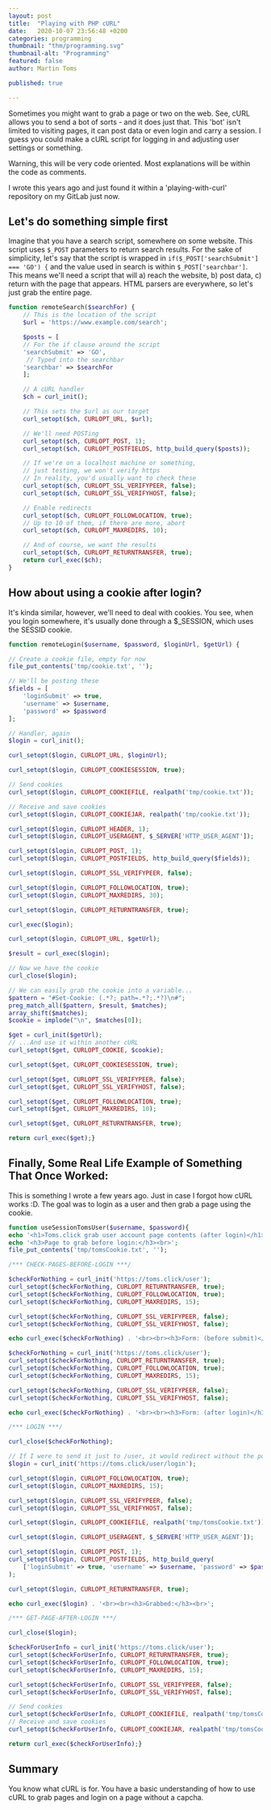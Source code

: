 ```yaml
---
layout: post
title:  "Playing with PHP cURL"
date:   2020-10-07 23:56:48 +0200
categories: programming
thumbnail: "thm/programming.svg"
thumbnail-alt: "Programming"
featured: false
author: Martin Toms

published: true

---
```

Sometimes you might want to grab a page or two on the web. See, cURL allows you to send a bot of sorts - and it does just that. This 'bot' isn't limited to visiting pages, it can post data or even login and carry a session. I guess you could make a cURL script for logging in and adjusting user settings or something.

Warning, this will be very code oriented. Most explanations will be within the code as comments.

I wrote this years ago and just found it within a 'playing-with-curl' repository on my GitLab just now.

## Let's do something simple first

Imagine that you have a search script, somewhere on some website. This script uses `$_POST` parameters to return search results. For the sake of simplicity, let's say that the script is wrapped in `if($_POST['searchSubmit'] === 'GO') {` and the value used in search is within `$_POST['searchbar']`. This means we'll need a script that will a) reach the website, b) post data, c) return with the page that appears. HTML parsers are everywhere, so let's just grab the entire page.

```php
function remoteSearch($searchFor) {
    // This is the location of the script
    $url = 'https://www.example.com/search';

    $posts = [
    // For the if clause around the script
    'searchSubmit' => 'GO', 
     // Typed into the searchbar
    'searchbar' => $searchFor
    ];

    // A cURL handler
    $ch = curl_init();

    // This sets the $url as our target
    curl_setopt($ch, CURLOPT_URL, $url);

    // We'll need POSTing
    curl_setopt($ch, CURLOPT_POST, 1);
    curl_setopt($ch, CURLOPT_POSTFIELDS, http_build_query($posts));

    // If we're on a localhost machine or something,
    // just testing, we won't verify https
    // In reality, you'd usually want to check these
    curl_setopt($ch, CURLOPT_SSL_VERIFYPEER, false);
    curl_setopt($ch, CURLOPT_SSL_VERIFYHOST, false);

    // Enable redirects
    curl_setopt($ch, CURLOPT_FOLLOWLOCATION, true);
    // Up to 10 of them, if there are more, abort
    curl_setopt($ch, CURLOPT_MAXREDIRS, 10);

    // And of course, we want the results
    curl_setopt($ch, CURLOPT_RETURNTRANSFER, true);
    return curl_exec($ch);
}
```

## How about using a cookie after login?

It's kinda similar, however, we'll need to deal with cookies. You see, when you login somewhere, it's usually done through a $_SESSION, which uses the SESSID cookie.

```php
function remoteLogin($username, $password, $loginUrl, $getUrl) {

// Create a cookie file, empty for now
file_put_contents('tmp/cookie.txt', '');

// We'll be posting these
$fields = [
    'loginSubmit' => true, 
    'username' => $username, 
    'password' => $password
];

// Handler, again
$login = curl_init();

curl_setopt($login, CURLOPT_URL, $loginUrl);

curl_setopt($login, CURLOPT_COOKIESESSION, true);

// Send cookies
curl_setopt($login, CURLOPT_COOKIEFILE, realpath('tmp/cookie.txt'));

// Receive and save cookies
curl_setopt($login, CURLOPT_COOKIEJAR, realpath('tmp/cookie.txt'));

curl_setopt($login, CURLOPT_HEADER, 1);
curl_setopt($login, CURLOPT_USERAGENT, $_SERVER['HTTP_USER_AGENT']);

curl_setopt($login, CURLOPT_POST, 1); 
curl_setopt($login, CURLOPT_POSTFIELDS, http_build_query($fields));

curl_setopt($login, CURLOPT_SSL_VERIFYPEER, false);

curl_setopt($login, CURLOPT_FOLLOWLOCATION, true);
curl_setopt($login, CURLOPT_MAXREDIRS, 30);

curl_setopt($login, CURLOPT_RETURNTRANSFER, true);

curl_exec($login);

curl_setopt($login, CURLOPT_URL, $getUrl);

$result = curl_exec($login);

// Now we have the cookie
curl_close($login);

// We can easily grab the cookie into a variable...
$pattern = "#Set-Cookie: (.*?; path=.*?;.*?)\n#";
preg_match_all($pattern, $result, $matches);
array_shift($matches);
$cookie = implode("\n", $matches[0]);

$get = curl_init($getUrl);
// ...And use it within another cURL
curl_setopt($get, CURLOPT_COOKIE, $cookie);

curl_setopt($get, CURLOPT_COOKIESESSION, true);

curl_setopt($get, CURLOPT_SSL_VERIFYPEER, false);
curl_setopt($get, CURLOPT_SSL_VERIFYHOST, false);

curl_setopt($get, CURLOPT_FOLLOWLOCATION, true);
curl_setopt($get, CURLOPT_MAXREDIRS, 10);

curl_setopt($get, CURLOPT_RETURNTRANSFER, true);

return curl_exec($get);}
```

## Finally, Some  Real Life Example of Something That Once Worked:

This is something I wrote a few years ago. Just in case I forgot how cURL works :D. The goal was to login as a user and then grab a page using the cookie.

```php
function useSessionTomsUser($username, $password){
echo '<h1>Toms.click grab user account page contents (after login)</h1>';
echo '<h3>Page to grab before login:</h3><br>';
file_put_contents('tmp/tomsCookie.txt', '');

/*** CHECK-PAGES-BEFORE-LOGIN ***/

$checkForNothing = curl_init('https://toms.click/user');
curl_setopt($checkForNothing, CURLOPT_RETURNTRANSFER, true);
curl_setopt($checkForNothing, CURLOPT_FOLLOWLOCATION, true);
curl_setopt($checkForNothing, CURLOPT_MAXREDIRS, 15);

curl_setopt($checkForNothing, CURLOPT_SSL_VERIFYPEER, false);
curl_setopt($checkForNothing, CURLOPT_SSL_VERIFYHOST, false);

echo curl_exec($checkForNothing) . '<br><br><h3>Form: (before submit)</h3><br>';

$checkForNothing = curl_init('https://toms.click/user');
curl_setopt($checkForNothing, CURLOPT_RETURNTRANSFER, true);
curl_setopt($checkForNothing, CURLOPT_FOLLOWLOCATION, true);
curl_setopt($checkForNothing, CURLOPT_MAXREDIRS, 15);

curl_setopt($checkForNothing, CURLOPT_SSL_VERIFYPEER, false);
curl_setopt($checkForNothing, CURLOPT_SSL_VERIFYHOST, false);

echo curl_exec($checkForNothing) . '<br><br><h3>Form: (after login)</h3><br>'; 

/*** LOGIN ***/

curl_close($checkForNothing);

// If I were to send it just to /user, it would redirect without the post
$login = curl_init('https://toms.click/user/login');

curl_setopt($login, CURLOPT_FOLLOWLOCATION, true);
curl_setopt($login, CURLOPT_MAXREDIRS, 15);

curl_setopt($login, CURLOPT_SSL_VERIFYPEER, false);
curl_setopt($login, CURLOPT_SSL_VERIFYHOST, false);

curl_setopt($login, CURLOPT_COOKIEFILE, realpath('tmp/tomsCookie.txt'));

curl_setopt($login, CURLOPT_USERAGENT, $_SERVER['HTTP_USER_AGENT']);

curl_setopt($login, CURLOPT_POST, 1);
curl_setopt($login, CURLOPT_POSTFIELDS, http_build_query(
    ['loginSubmit' => true, 'username' => $username, 'password' => $password])
);

curl_setopt($login, CURLOPT_RETURNTRANSFER, true);

echo curl_exec($login) . '<br><br><h3>Grabbed:</h3><br>';

/*** GET-PAGE-AFTER-LOGIN ***/

curl_close($login);

$checkForUserInfo = curl_init('https://toms.click/user');
curl_setopt($checkForUserInfo, CURLOPT_RETURNTRANSFER, true);
curl_setopt($checkForUserInfo, CURLOPT_FOLLOWLOCATION, true);
curl_setopt($checkForUserInfo, CURLOPT_MAXREDIRS, 15);

curl_setopt($checkForUserInfo, CURLOPT_SSL_VERIFYPEER, false);
curl_setopt($checkForUserInfo, CURLOPT_SSL_VERIFYHOST, false);

// Send cookies
curl_setopt($checkForUserInfo, CURLOPT_COOKIEFILE, realpath('tmp/tomsCookie.txt'));
// Receive and save cookies 
curl_setopt($checkForUserInfo, CURLOPT_COOKIEJAR, realpath('tmp/tomsCookie.txt'));

return curl_exec($checkForUserInfo);}
```

## Summary

You know what cURL is for. You have a basic understanding of how to use cURL to grab pages and login on a page without a capcha.